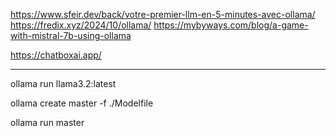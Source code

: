 https://www.sfeir.dev/back/votre-premier-llm-en-5-minutes-avec-ollama/
https://fredix.xyz/2024/10/ollama/
https://mybyways.com/blog/a-game-with-mistral-7b-using-ollama

https://chatboxai.app/

---

ollama run llama3.2:latest

ollama create master -f ./Modelfile

ollama run master

